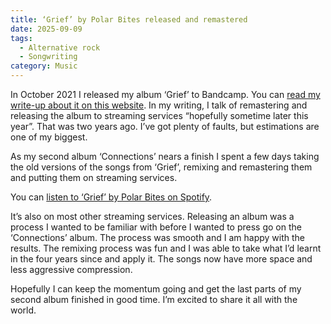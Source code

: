 ```yaml
---
title: ‘Grief’ by Polar Bites released and remastered
date: 2025-09-09
tags: 
  - Alternative rock
  - Songwriting
category: Music
---
```

In October 2021 I released my album ‘Grief’ to Bandcamp. You can [read my write-up about it on this website](/posts/grief-by-polar-bites/). In my writing, I talk of remastering and releasing the album to streaming services “hopefully sometime later this year”. That was two years ago. I’ve got plenty of faults, but estimations are one of my biggest.

As my second album ‘Connections’ nears a finish I spent a few days taking the old versions of the songs from ‘Grief’, remixing and remastering them and putting them on streaming services.

You can [listen to ‘Grief’ by Polar Bites on Spotify](https://open.spotify.com/album/1g728BbivVLAw9mmluLY9z?si=443a7a5a598b463e).

It’s also on most other streaming services. Releasing an album was a process I wanted to be familiar with before I wanted to press go on the ‘Connections’ album. The process was smooth and I am happy with the results. The remixing process was fun and I was able to take what I’d learnt in the four years since and apply it. The songs now have more space and less aggressive compression.

Hopefully I can keep the momentum going and get the last parts of my second album finished in good time. I’m excited to share it all with the world.